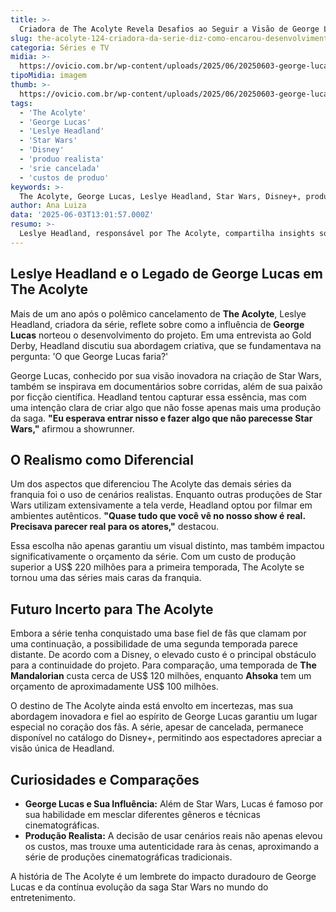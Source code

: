 ```yaml
---
title: >-
  Criadora de The Acolyte Revela Desafios ao Seguir a Visão de George Lucas
slug: the-acolyte-124-criadora-da-serie-diz-como-encarou-desenvolvimento-8220-o-que-george-lucas-faria-8221
categoria: Séries e TV
midia: >-
  https://ovicio.com.br/wp-content/uploads/2025/06/20250603-george-lucas-e-the-acolyte.webp
tipoMidia: imagem
thumb: >-
  https://ovicio.com.br/wp-content/uploads/2025/06/20250603-george-lucas-e-the-acolyte.webp
tags:
  - 'The Acolyte'
  - 'George Lucas'
  - 'Leslye Headland'
  - 'Star Wars'
  - 'Disney'
  - 'produo realista'
  - 'srie cancelada'
  - 'custos de produo'
keywords: >-
  The Acolyte, George Lucas, Leslye Headland, Star Wars, Disney+, produção realista, série cancelada, custos de produção
author: Ana Luiza
data: '2025-06-03T13:01:57.000Z'
resumo: >-
  Leslye Headland, responsável por The Acolyte, compartilha insights sobre sua abordagem inspirada em George Lucas, enquanto buscava inovar na franquia Star Wars. A série, cancelada após a primeira temporada, destaca-se por seus cenários realistas e altos custos de produção.
---
```


## Leslye Headland e o Legado de George Lucas em The Acolyte

Mais de um ano após o polêmico cancelamento de **The Acolyte**, Leslye Headland, criadora da série, reflete sobre como a influência de **George Lucas** norteou o desenvolvimento do projeto. Em uma entrevista ao Gold Derby, Headland discutiu sua abordagem criativa, que se fundamentava na pergunta: 'O que George Lucas faria?'

George Lucas, conhecido por sua visão inovadora na criação de Star Wars, também se inspirava em documentários sobre corridas, além de sua paixão por ficção científica. Headland tentou capturar essa essência, mas com uma intenção clara de criar algo que não fosse apenas mais uma produção da saga. **"Eu esperava entrar nisso e fazer algo que não parecesse Star Wars,"** afirmou a showrunner.

## O Realismo como Diferencial

Um dos aspectos que diferenciou The Acolyte das demais séries da franquia foi o uso de cenários realistas. Enquanto outras produções de Star Wars utilizam extensivamente a tela verde, Headland optou por filmar em ambientes autênticos. **"Quase tudo que você vê no nosso show é real. Precisava parecer real para os atores,"** destacou.

Essa escolha não apenas garantiu um visual distinto, mas também impactou significativamente o orçamento da série. Com um custo de produção superior a US$ 220 milhões para a primeira temporada, The Acolyte se tornou uma das séries mais caras da franquia.

## Futuro Incerto para The Acolyte

Embora a série tenha conquistado uma base fiel de fãs que clamam por uma continuação, a possibilidade de uma segunda temporada parece distante. De acordo com a Disney, o elevado custo é o principal obstáculo para a continuidade do projeto. Para comparação, uma temporada de **The Mandalorian** custa cerca de US$ 120 milhões, enquanto **Ahsoka** tem um orçamento de aproximadamente US$ 100 milhões.

O destino de The Acolyte ainda está envolto em incertezas, mas sua abordagem inovadora e fiel ao espírito de George Lucas garantiu um lugar especial no coração dos fãs. A série, apesar de cancelada, permanece disponível no catálogo do Disney+, permitindo aos espectadores apreciar a visão única de Headland.

## Curiosidades e Comparações

- **George Lucas e Sua Influência:** Além de Star Wars, Lucas é famoso por sua habilidade em mesclar diferentes gêneros e técnicas cinematográficas.
- **Produção Realista:** A decisão de usar cenários reais não apenas elevou os custos, mas trouxe uma autenticidade rara às cenas, aproximando a série de produções cinematográficas tradicionais.

A história de The Acolyte é um lembrete do impacto duradouro de George Lucas e da contínua evolução da saga Star Wars no mundo do entretenimento.